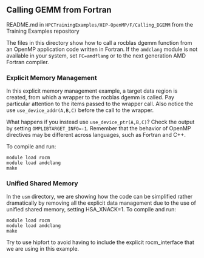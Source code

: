 ## Calling GEMM from Fortran

README.md in `HPCTrainingExamples/HIP-OpenMP/F/Calling_DGEMM` from the Training Examples repository

The files in this directory show how to call a rocblas dgemm function from an OpenMP application code written in Fortran. If the `amdclang` module is not available in your system, set `FC=amdflang` or to the next generation AMD Fortran compiler.

### Explicit Memory Management

In this explicit memory management example, a target data region is created, from which a wrapper to the rocblas dgemm is called. Pay particular attention to the items passed to the wrapper call. Also notice the use `use_device_addr(A,B,C)` before the call to the wrapper.

What happens if you instead use `use_device_ptr(A,B,C)`? Check the output by setting `OMPLIBTARGET_INFO=-1`. Remember that the behavior of OpenMP directives may be different across languages, such as Fortran and C++.

To compile and run:

```
module load rocm
module load amdclang
make
```

### Unified Shared Memory

In the `usm` directory, we are showing how the code can be simplified rather dramatically by removing all the explicit data management due to the use of unified shared memory, setting HSA_XNACK=1. To compile and run:

```
module load rocm
module load amdclang
make
```

Try to use hipfort to avoid having to include the explicit rocm_interface that we are using in this example.
